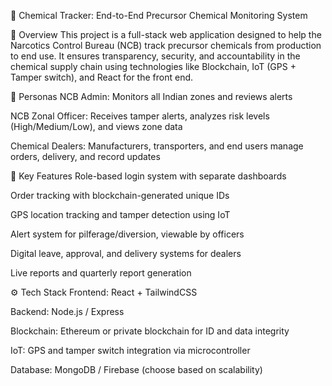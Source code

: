 🔬 Chemical Tracker: End-to-End Precursor Chemical Monitoring System

📌 Overview
This project is a full-stack web application designed to help the Narcotics Control Bureau (NCB) track precursor chemicals from production to end use. It ensures transparency, security, and accountability in the chemical supply chain using technologies like Blockchain, IoT (GPS + Tamper switch), and React for the front end.

👥 Personas
NCB Admin: Monitors all Indian zones and reviews alerts

NCB Zonal Officer: Receives tamper alerts, analyzes risk levels (High/Medium/Low), and views zone data

Chemical Dealers: Manufacturers, transporters, and end users manage orders, delivery, and record updates

🚀 Key Features
Role-based login system with separate dashboards

Order tracking with blockchain-generated unique IDs

GPS location tracking and tamper detection using IoT

Alert system for pilferage/diversion, viewable by officers

Digital leave, approval, and delivery systems for dealers

Live reports and quarterly report generation

⚙️ Tech Stack
Frontend: React + TailwindCSS

Backend: Node.js / Express

Blockchain: Ethereum or private blockchain for ID and data integrity

IoT: GPS and tamper switch integration via microcontroller

Database: MongoDB / Firebase (choose based on scalability)

